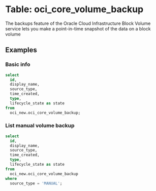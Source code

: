 # Table: oci_core_volume_backup

The backups feature of the Oracle Cloud Infrastructure Block Volume service lets you make a point-in-time snapshot of the data on a block volume

## Examples

### Basic info

```sql
select
  id,
  display_name,
  source_type,
  time_created,
  type,
  lifecycle_state as state
from
  oci_new.oci_core_volume_backup;
```

### List manual volume backup

```sql
select
  id,
  display_name,
  source_type,
  time_created,
  type,
  lifecycle_state as state
from
  oci_new.oci_core_volume_backup
where
  source_type = 'MANUAL';
```
